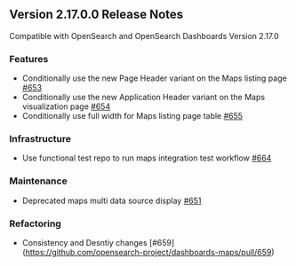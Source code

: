 ## Version 2.17.0.0 Release Notes
Compatible with OpenSearch and OpenSearch Dashboards Version 2.17.0

### Features
* Conditionally use the new Page Header variant on the Maps listing page [#653](https://github.com/opensearch-project/dashboards-maps/pull/653)
* Conditionally use the new Application Header variant on the Maps visualization page [#654](https://github.com/opensearch-project/dashboards-maps/pull/654)
* Conditionally use full width for Maps listing page table [#655](https://github.com/opensearch-project/dashboards-maps/pull/655)
### Infrastructure
* Use functional test repo to run maps integration test workflow [#664](https://github.com/opensearch-project/dashboards-maps/pull/664)
### Maintenance
* Deprecated maps multi data source display [#651](https://github.com/opensearch-project/dashboards-maps/pull/651)
### Refactoring
* Consistency and Desntiy changes [#659] (https://github.com/opensearch-project/dashboards-maps/pull/659)
